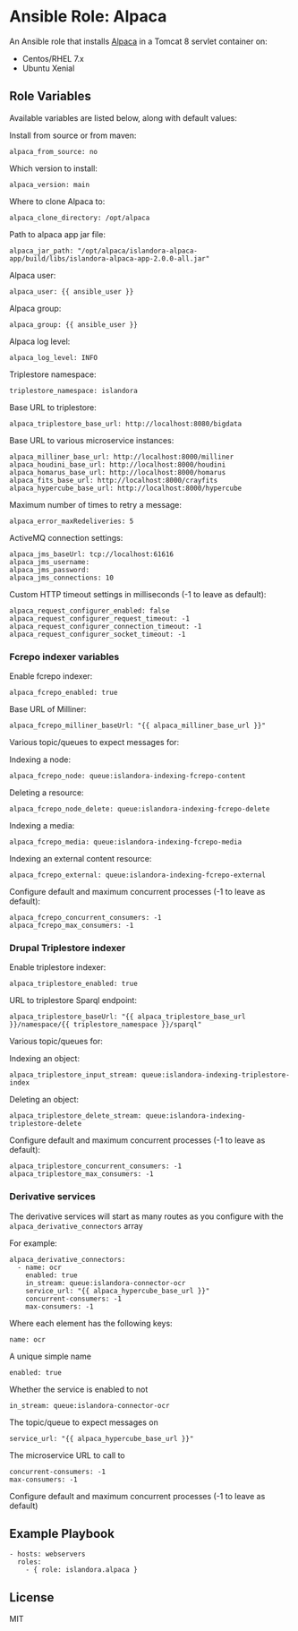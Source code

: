 # Ansible Role: Alpaca

An Ansible role that installs [Alpaca](https://github.com/Islandora-CLAW/Alpaca) in a Tomcat 8 servlet container on:

* Centos/RHEL 7.x
* Ubuntu Xenial

## Role Variables

Available variables are listed below, along with default values:

Install from source or from maven:
```
alpaca_from_source: no
```

Which version to install:
```
alpaca_version: main
```

Where to clone Alpaca to:
```
alpaca_clone_directory: /opt/alpaca
```

Path to alpaca app jar file:
```
alpaca_jar_path: "/opt/alpaca/islandora-alpaca-app/build/libs/islandora-alpaca-app-2.0.0-all.jar"
```

Alpaca user:
```
alpaca_user: {{ ansible_user }}
```

Alpaca group:
```
alpaca_group: {{ ansible_user }}
```

Alpaca log level:
```
alpaca_log_level: INFO
```

Triplestore namespace:
```
triplestore_namespace: islandora
```

Base URL to triplestore:
```
alpaca_triplestore_base_url: http://localhost:8080/bigdata
```

Base URL to various microservice instances:
```
alpaca_milliner_base_url: http://localhost:8000/milliner
alpaca_houdini_base_url: http://localhost:8000/houdini
alpaca_homarus_base_url: http://localhost:8000/homarus
alpaca_fits_base_url: http://localhost:8000/crayfits
alpaca_hypercube_base_url: http://localhost:8000/hypercube
```

Maximum number of times to retry a message:
```
alpaca_error_maxRedeliveries: 5
```

ActiveMQ connection settings:
```
alpaca_jms_baseUrl: tcp://localhost:61616
alpaca_jms_username:
alpaca_jms_password:
alpaca_jms_connections: 10
```

Custom HTTP timeout settings in milliseconds (-1 to leave as default):
```
alpaca_request_configurer_enabled: false
alpaca_request_configurer_request_timeout: -1
alpaca_request_configurer_connection_timeout: -1
alpaca_request_configurer_socket_timeout: -1
```

### Fcrepo indexer variables

Enable fcrepo indexer:
```
alpaca_fcrepo_enabled: true
```

Base URL of Milliner:
```
alpaca_fcrepo_milliner_baseUrl: "{{ alpaca_milliner_base_url }}"
```

Various topic/queues to expect messages for:

Indexing a node:
```
alpaca_fcrepo_node: queue:islandora-indexing-fcrepo-content
```

Deleting a resource:
```
alpaca_fcrepo_node_delete: queue:islandora-indexing-fcrepo-delete
```

Indexing a media:
```
alpaca_fcrepo_media: queue:islandora-indexing-fcrepo-media
```

Indexing an external content resource:
```
alpaca_fcrepo_external: queue:islandora-indexing-fcrepo-external
```

Configure default and maximum concurrent processes (-1 to leave as default):
```
alpaca_fcrepo_concurrent_consumers: -1
alpaca_fcrepo_max_consumers: -1
```

### Drupal Triplestore indexer

Enable triplestore indexer:
```
alpaca_triplestore_enabled: true
```

URL to triplestore Sparql endpoint:
```
alpaca_triplestore_baseUrl: "{{ alpaca_triplestore_base_url }}/namespace/{{ triplestore_namespace }}/sparql"
```

Various topic/queues for:

Indexing an object:
```
alpaca_triplestore_input_stream: queue:islandora-indexing-triplestore-index
```

Deleting an object:
```
alpaca_triplestore_delete_stream: queue:islandora-indexing-triplestore-delete
```

Configure default and maximum concurrent processes (-1 to leave as default):
```
alpaca_triplestore_concurrent_consumers: -1
alpaca_triplestore_max_consumers: -1
```

### Derivative services

The derivative services will start as many routes as you configure with the `alpaca_derivative_connectors` array

For example:

```
alpaca_derivative_connectors:
  - name: ocr
    enabled: true
    in_stream: queue:islandora-connector-ocr
    service_url: "{{ alpaca_hypercube_base_url }}"
    concurrent-consumers: -1
    max-consumers: -1
```

Where each element has the following keys:

```
name: ocr
```
A unique simple name

```
enabled: true
```
Whether the service is enabled to not

```
in_stream: queue:islandora-connector-ocr
```
The topic/queue to expect messages on

```
service_url: "{{ alpaca_hypercube_base_url }}"
```
The microservice URL to call to

```
concurrent-consumers: -1
max-consumers: -1
```
Configure default and maximum concurrent processes (-1 to leave as default)


## Example Playbook

    - hosts: webservers
      roles:
        - { role: islandora.alpaca }

## License

MIT